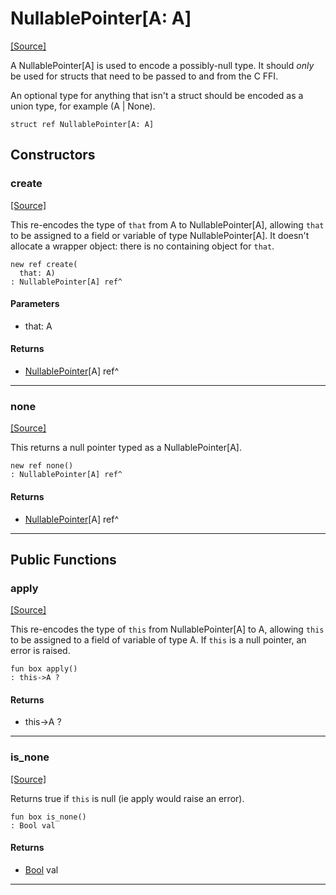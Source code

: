 # NullablePointer\[A: A\]
<span class="source-link">[[Source]](src/builtin/nullable_pointer.md#L1)</span>

A NullablePointer[A] is used to encode a possibly-null type. It should
_only_ be used for structs that need to be passed to and from the C FFI.

An optional type for anything that isn't a struct should be encoded as a
union type, for example (A | None).


```pony
struct ref NullablePointer[A: A]
```

## Constructors

### create
<span class="source-link">[[Source]](src/builtin/nullable_pointer.md#L9)</span>


This re-encodes the type of `that` from A to NullablePointer[A], allowing
`that` to be assigned to a field or variable of type NullablePointer[A]. It
doesn't allocate a wrapper object: there is no containing object for `that`.


```pony
new ref create(
  that: A)
: NullablePointer[A] ref^
```
#### Parameters

*   that: A

#### Returns

* [NullablePointer](builtin-NullablePointer.md)\[A\] ref^

---

### none
<span class="source-link">[[Source]](src/builtin/nullable_pointer.md#L17)</span>


This returns a null pointer typed as a NullablePointer[A].


```pony
new ref none()
: NullablePointer[A] ref^
```

#### Returns

* [NullablePointer](builtin-NullablePointer.md)\[A\] ref^

---

## Public Functions

### apply
<span class="source-link">[[Source]](src/builtin/nullable_pointer.md#L23)</span>


This re-encodes the type of `this` from NullablePointer[A] to A, allowing
`this` to be assigned to a field of variable of type A. If `this` is a null
pointer, an error is raised.


```pony
fun box apply()
: this->A ?
```

#### Returns

* this->A ?

---

### is_none
<span class="source-link">[[Source]](src/builtin/nullable_pointer.md#L31)</span>


Returns true if `this` is null (ie apply would raise an error).


```pony
fun box is_none()
: Bool val
```

#### Returns

* [Bool](builtin-Bool.md) val

---

